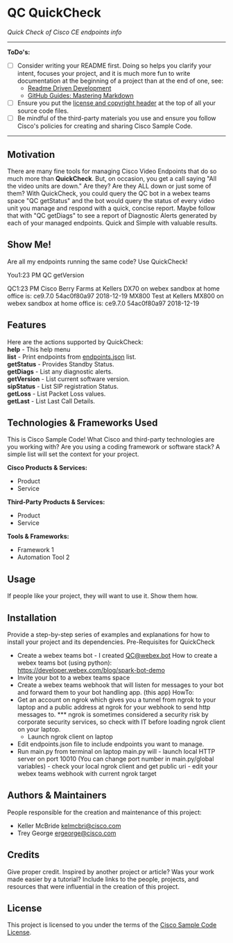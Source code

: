 # QC QuickCheck

*Quick Check of Cisco CE endpoints info*

---

**ToDo's:**

- [ ] Consider writing your README first.  Doing so helps you clarify your intent, focuses your project, and it is much more fun to write documentation at the beginning of a project than at the end of one, see:
    - [Readme Driven Development](http://tom.preston-werner.com/2010/08/23/readme-driven-development.html)
    - [GitHub Guides: Mastering Markdown](https://guides.github.com/features/mastering-markdown/)
- [ ] Ensure you put the [license and copyright header](./HEADER) at the top of all your source code files.
- [ ] Be mindful of the third-party materials you use and ensure you follow Cisco's policies for creating and sharing Cisco Sample Code.

---

## Motivation

There are many fine tools for managing Cisco Video Endpoints that do so much more than **QuickCheck**.  But, on occasion, you get a call saying "All the video units are down." Are they?  Are they ALL down or just some of them?  With QuickCheck, you could query the QC bot in a webex teams space "QC getStatus" and the bot would query the status of every video unit you manage and respond with a quick, concise report. Maybe follow that with "QC getDiags" to see a report of Diagnostic Alerts generated by each of your managed endpoints.  Quick and Simple with valuable results.

## Show Me!

Are all my endpoints running the same code?  Use QuickCheck!

You1:23 PM
QC getVersion

QC1:23 PM
Cisco Berry Farms at Kellers DX70 on webex sandbox at home office is:
	 ce9.7.0 54ac0f80a97 2018-12-19
MX800 Test at Kellers MX800 on webex sandbox at home office is:
	 ce9.7.0 54ac0f80a97 2018-12-19

## Features

  Here are the actions supported by QuickCheck:  
  **help**       - This help menu  
  **list**       - Print endpoints from [endpoints.json](./endpoints.json) list.  
  **getStatus**  - Provides Standby Status.  
  **getDiags**   - List any diagnostic alerts.  
  **getVersion** - List current software version.  
  **sipStatus**  - List SIP registration Status.  
  **getLoss**    - List Packet Loss values.  
  **getLast**    - List Last Call Details.  

## Technologies & Frameworks Used

This is Cisco Sample Code!  What Cisco and third-party technologies are you working with?  Are you using a coding framework or software stack?  A simple list will set the context for your project.

**Cisco Products & Services:**

- Product
- Service

**Third-Party Products & Services:**

- Product
- Service

**Tools & Frameworks:**

- Framework 1
- Automation Tool 2

## Usage

If people like your project, they will want to use it.  Show them how.

## Installation

Provide a step-by-step series of examples and explanations for how to install your project and its dependencies.
Pre-Requisites for QuickCheck
  - Create a webex teams bot - I created QC@webex.bot
      How to create a webex teams bot (using python):
  https://developer.webex.com/blog/spark-bot-demo
  - Invite your bot to a webex teams space
  - Create a webex teams webhook that will listen for messages to your bot and forward them to your bot handling app. (this app)
    HowTo:
  - Get an account on ngrok which gives you a tunnel from ngrok to your laptop and a public address at ngrok for your webhook to send http messages to.  *** ngrok is sometimes considered a security risk by corporate security services, so check with IT before loading ngrok client on your laptop.
    - Launch ngrok client on laptop
- Edit endpoints.json file to include endpoints you want to manage.
- Run main.py from terminal on laptop
    main.py will
      - launch local HTTP server on port 10010
        (You can change port number in main.py/global variables)
      - check your local ngrok client and get public uri
      - edit your webex teams webhook with current ngrok target


## Authors & Maintainers

People responsible for the creation and maintenance of this project:

- Keller McBride <kelmcbri@cisco.com>
- Trey George <ergeorge@cisco.com>

## Credits

Give proper credit.  Inspired by another project or article?  Was your work made easier by a tutorial?  Include links to the people, projects, and resources that were influential in the creation of this project.

## License

This project is licensed to you under the terms of the [Cisco Sample
Code License](./LICENSE).

